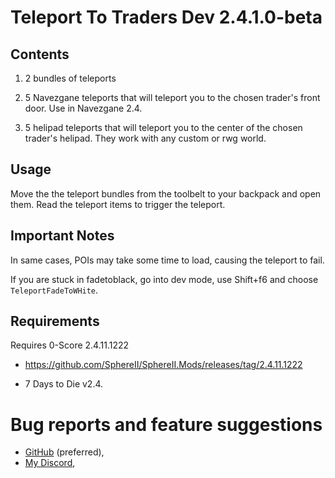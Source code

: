 # Teleport To Traders Dev 2.4.1.0-beta

## Contents

1. 2 bundles of teleports

2. 5 Navezgane teleports that will teleport you to the chosen trader's front door. Use in Navezgane 2.4.

3. 5 helipad teleports that will teleport you to the center of the chosen trader's helipad. They work with any custom or rwg world.

## Usage
Move the the teleport bundles from the toolbelt to your backpack and open them. Read the teleport items to trigger the teleport.

## Important Notes 

In same cases, POIs may take some time to load, causing the teleport to fail.

If you are stuck in fadetoblack, go into dev mode, use Shift+f6 and choose `TeleportFadeToWHite`.

## Requirements

Requires 0-Score 2.4.11.1222
- https://github.com/SphereII/SphereII.Mods/releases/tag/2.4.11.1222

- 7 Days to Die v2.4.

# Bug reports and feature suggestions
- [GitHub](https://github.com/flatlanderone/flatlander-releases/issues) (preferred),
- [My Discord](https://discord.gg/2FZ8rWjubz),